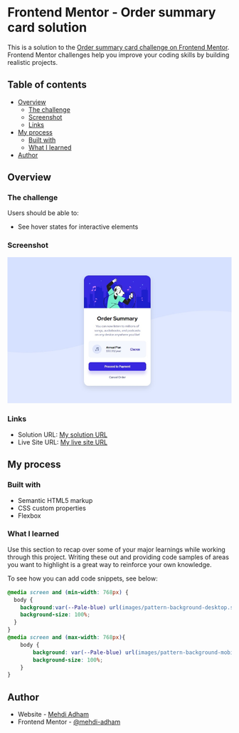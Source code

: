 # Frontend Mentor - Order summary card solution

This is a solution to the [Order summary card challenge on Frontend Mentor](https://www.frontendmentor.io/challenges/order-summary-component-QlPmajDUj). Frontend Mentor challenges help you improve your coding skills by building realistic projects. 

## Table of contents

- [Overview](#overview)
  - [The challenge](#the-challenge)
  - [Screenshot](#screenshot)
  - [Links](#links)
- [My process](#my-process)
  - [Built with](#built-with)
  - [What I learned](#what-i-learned)
- [Author](#author)



## Overview

### The challenge

Users should be able to:

- See hover states for interactive elements

### Screenshot

![](images/screenshot.jpg)



### Links

- Solution URL: [My solution URL](https://your-solution-url.com)
- Live Site URL: [My live site URL](https://your-live-site-url.com)

## My process

### Built with

- Semantic HTML5 markup
- CSS custom properties
- Flexbox



### What I learned

Use this section to recap over some of your major learnings while working through this project. Writing these out and providing code samples of areas you want to highlight is a great way to reinforce your own knowledge.

To see how you can add code snippets, see below:

```css
@media screen and (min-width: 768px) {
  body {
    background:var(--Pale-blue) url(images/pattern-background-desktop.svg) no-repeat;
    background-size: 100%;
  }
}
@media screen and (max-width: 768px){
    body {
        background: var(--Pale-blue) url(images/pattern-background-mobile.svg) no-repeat;
        background-size: 100%;
    }
}
```

## Author

- Website - [Mehdi Adham](https://github.com/mehdi-adham)
- Frontend Mentor - [@mehdi-adham](https://www.frontendmentor.io/profile/mehdi-adham)


